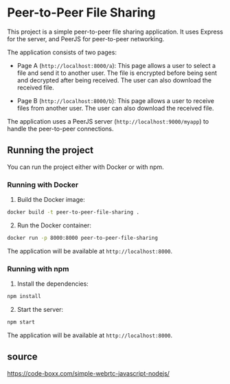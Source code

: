 # Peer-to-Peer File Sharing

This project is a simple peer-to-peer file sharing application. It uses Express for the server, and PeerJS for peer-to-peer networking.

The application consists of two pages:

- Page A (`http://localhost:8000/a`): This page allows a user to select a file and send it to another user. The file is encrypted before being sent and decrypted after being received. The user can also download the received file.

- Page B (`http://localhost:8000/b`): This page allows a user to receive files from another user. The user can also download the received file.

The application uses a PeerJS server (`http://localhost:9000/myapp`) to handle the peer-to-peer connections.

## Running the project

You can run the project either with Docker or with npm.

### Running with Docker

1. Build the Docker image:

```bash
docker build -t peer-to-peer-file-sharing .
```

2. Run the Docker container:

```bash
docker run -p 8000:8000 peer-to-peer-file-sharing
```

The application will be available at `http://localhost:8000`.

### Running with npm

1. Install the dependencies:

```bash
npm install
```

2. Start the server:

```bash
npm start
```

The application will be available at `http://localhost:8000`.

## source
https://code-boxx.com/simple-webrtc-javascript-nodejs/